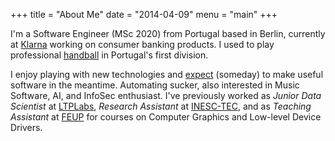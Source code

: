 +++
title = "About Me"
date = "2014-04-09"
menu = "main"
+++

I'm a Software Engineer (MSc 2020) from Portugal based in Berlin, currently at [Klarna](https://klarna.com) working on consumer banking products. I used to play professional [handball](https://www.zerozero.pt/news.php?id=276863) in Portugal's first division. 

I enjoy playing with new technologies and [expect](https://en.wikipedia.org/wiki/Infinite_monkey_theorem#Applications_and_criticisms) (someday) to make useful software in the meantime. Automating sucker, also interested in Music Software, AI, and InfoSec enthusiast. I've previously worked as _Junior Data Scientist_ at [LTPLabs](http://ltplabs.com), _Research Assistant_ at [INESC-TEC](https://www.inesctec.pt/en), and as _Teaching Assistant_ at [FEUP](https://fe.up.p) for courses on Computer Graphics and Low-level Device Drivers.

